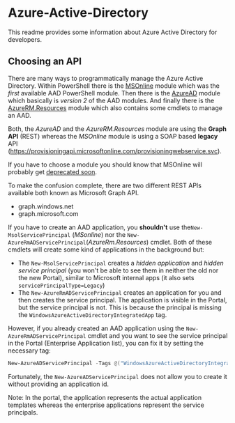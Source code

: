 # Azure-Active-Directory
This readme provides some information about Azure Active Directory for developers. 

## Choosing an API
There are many ways to programmatically manage the Azure Active Directory. Within PowerShell there is the [MSOnline](https://docs.microsoft.com/en-us/powershell/msonline/) module which was the *first* available AAD PowerShell module.
Then there is the [AzureAD](https://docs.microsoft.com/en-us/powershell/azuread/v2/azureactivedirectory) module which basically is  *version 2* of the AAD modules. And finally there is the [AzureRM.Resources](https://www.powershellgallery.com/packages/AzureRM.Resources) module which also contains some cmdlets to manage an AAD. 

Both, the *AzureAD* and the *AzureRM.Resources* module are using the **Graph API** (REST) whereas the *MSOnline* module is using a SOAP based **legacy** API (https://provisioningapi.microsoftonline.com/provisioningwebservice.svc).

If you have to choose a module you should know that MSOnline will probably get [deprecated soon](https://docs.microsoft.com/en-us/powershell/msonline/). 

To make the confusion complete, there are two different REST APIs available both known as Microsoft Graph API.
- graph.windows.net 
- graph.microsoft.com

If you have to create an AAD application, you **shouldn't** use the```New-MsolServicePrincipal``` (*MSonline*) nor the ```New-AzureRmADServicePrincipal```(*AzureRm.Resources*) cmdlet. 
Both of these cmdlets will create some kind of applications in the background but:
- The ```New-MsolServicePrincipal``` creates a *hidden application* and *hidden service principal* (you won't be able to see them in neither the old nor the new Portal), similar to Microsoft internal apps (it also sets ```servicePrincipalType=Legacy```)
- The ```New-AzureRmADServicePrincipal``` creates an application for you and then creates the service principal. The application is visible in the Portal, but the service principal is not. This is because the principal is missing the ```WindowsAzureActiveDirectoryIntegratedApp``` tag. 

However, if you already created an AAD application using the ```New-AzureRmADServicePrincipal``` cmdlet and you want to see the service principal in the Portal (Enterprise Application list), you can fix it by setting the necessary tag:
```powershell
New-AzureADServicePrincipal -Tags @("WindowsAzureActiveDirectoryIntegratedApp") -AppId <APPID>
```
Fortunately, the ```New-AzureADServicePrincipal``` does not allow you to create it without providing an application id. 


Note: In the portal, the application represents the actual application templates whereas the enterprise applications represent the service principals.
